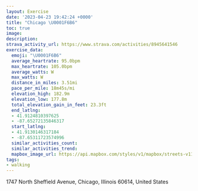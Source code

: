 ```yaml
---
layout: Exercise
date: '2023-04-23 19:42:24 +0000'
title: "Chicago \U0001F6B6"
toc: true
image:
description:
strava_activity_url: https://www.strava.com/activities/8945641546
exercise_data:
  emoji: "\U0001F6B6"
  average_heartrate: 95.0bpm
  max_heartrate: 105.0bpm
  average_watts: W
  max_watts: W
  distance_in_miles: 3.51mi
  pace_per_mile: 18m45s/mi
  elevation_high: 182.9m
  elevation_low: 177.8m
  total_elevation_gain_in_feet: 23.3ft
  end_latlng:
  - 41.9124810397625
  - -87.65272135846317
  start_latlng:
  - 41.9130146317184
  - -87.65311723574996
  similar_activities_count:
  similar_activities_trend:
  mapbox_image_url: https://api.mapbox.com/styles/v1/mapbox/streets-v11/static/path-5+787af2-1.0(wgy~Frj~uOCkD%40s%40CYISOKSEg%40CeHDmIJ%7BA%3F_%40BSJIZCn%40%3F%7CACDMAHPCFUDy%40B_FDMBKDGHEPA%60ANx%60%40B%60%40BNHDJAKJGLE%5CAd%40AdFDtCBdDDz%40j%40bALNF%3FNOt%40qApAiB%5Eq%40%60%40o%40RCRQ%5Ce%40h%40%7D%40RS~%40cBC%40rAoBJSED%3FCtDkF%60C%7DDm%40bAYh%40KZIn%40MXkBnCER%40PZf%40BH%3FFa%40%7C%40kAhBk%40dA%3FpBD%7C%40%40%60HFpG%3FfAEz%40F~%40Ah%40R~AJp%40Nn%40j%40dELh%40JRJ%3F%5CQjD_C%60%40W%5EWhAi%40JOBMCMy%40gB%5BeAQmBAaABKDEp%40g%40XWj%40iAhAaAN%5DHa%40FIh%40c%40tCmBp%40a%40RQPEHQHGXK%60AUr%40Cv%40Ed%40BJGBSAk%40BA%3FQHSXCBK%3FE%3F%3FKS%5BE%3Fe%40CCA%40BDCCFQ%40KAKC%40CC%40BD%3FA%3F%40A%40IAOGB%3FBBGFE%3F%60%40PAHMBwACmBBk%40K_HNeJCg%40MsABYA%5BEKQC),pin-s-s+e5b22e(-87.65114,41.91372),pin-s-f+89ae00(-87.6535099999999,41.91111000000003)/auto/800x800?access_token=pk.eyJ1Ijoiam9zaGJlY2ttYW4iLCJhIjoiY205eWR2aDd1MWZ6djJrbXc4a3M0bWZleiJ9.XiG9OWkNcZk2QzjJbxLB4A
tags:
- walking
---
```




1747 North Sheffield Avenue, Chicago, Illinois 60614, United States
